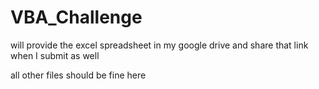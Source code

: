 # VBA_Challenge

will provide the excel spreadsheet in  my google drive and share that link when I submit as well

all other files should be fine here
